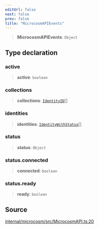 ```yaml
---
editUrl: false
next: false
prev: false
title: "MicrocosmAPIEvents"
---
```


> **MicrocosmAPIEvents**: `Object`

## Type declaration

### active

> **active**: `boolean`

### collections

> **collections**: [`IdentityID`](IdentityID.md)[]

### identities

> **identities**: [`IdentityWithStatus`](IdentityWithStatus.md)[]

### status

> **status**: `Object`

### status.connected

> **connected**: `boolean`

### status.ready

> **ready**: `boolean`

## Source

[internal/microcosm/src/MicrocosmAPI.ts:20](https://github.com/nodenogg-in/alpha-p2p/blob/d78065f/internal/microcosm/src/MicrocosmAPI.ts#L20)
